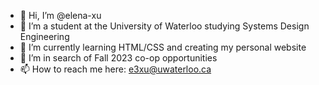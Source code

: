 - 👋 Hi, I’m @elena-xu
- 🏫 I’m a student at the University of Waterloo studying Systems Design Engineering
- 🌱 I’m currently learning HTML/CSS and creating my personal website
- 💞️ I’m in search of Fall 2023 co-op opportunities 
- 📫 How to reach me here: e3xu@uwaterloo.ca

<!---
elena-xu/elena-xu is a ✨ special ✨ repository because its `README.md` (this file) appears on your GitHub profile.
You can click the Preview link to take a look at your changes.
--->
